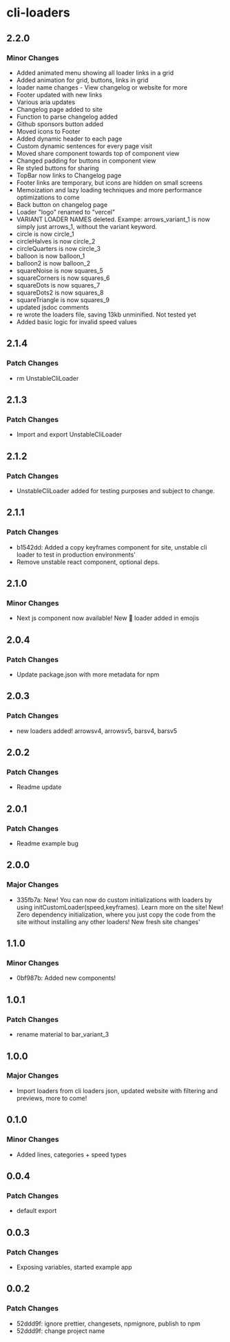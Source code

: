 # cli-loaders

## 2.2.0

### Minor Changes

- Added animated menu showing all loader links in a grid
- Added animation for grid, buttons, links in grid
- loader name changes - View changelog or website for more
- Footer updated with new links
- Various aria updates
- Changelog page added to site
- Function to parse changelog added
- Github sponsors button added
- Moved icons to Footer
- Added dynamic header to each page
- Custom dynamic sentences for every page visit
- Moved share component towards top of component view
- Changed padding for buttons in component view
- Re styled buttons for sharing
- TopBar now links to Changelog page
- Footer links are temporary, but icons are hidden on small screens
- Memoization and lazy loading techniques and more performance optimizations to come
- Back button on changelog page
- Loader "logo" renamed to "vercel"
- VARIANT LOADER NAMES deleted. Exampe: arrows_variant_1 is now simply just arrows_1, without the variant keyword.
- circle is now circle_1
- circleHalves is now circle_2
- circleQuarters is now circle_3
- balloon is now balloon_1
- balloon2 is now balloon_2
- squareNoise is now squares_5
- squareCorners is now squares_6
- squareDots is now squares_7
- squareDots2 is now squares_8
- squareTriangle is now squares_9
- updated jsdoc comments
- re wrote the loaders file, saving 13kb unminified. Not tested yet
- Added basic logic for invalid speed values

## 2.1.4

### Patch Changes

- rm UnstableCliLoader

## 2.1.3

### Patch Changes

- Import and export UnstableCliLoader

## 2.1.2

### Patch Changes

- UnstableCliLoader added for testing purposes and subject to change.

## 2.1.1

### Patch Changes

- b1542dd: Added a copy keyframes component for site, unstable cli loader to test in production environments'
- Remove unstable react component, optional deps.

## 2.1.0

### Minor Changes

- Next js component now available! New 🚚 loader added in emojis

## 2.0.4

### Patch Changes

- Update package.json with more metadata for npm

## 2.0.3

### Patch Changes

- new loaders added! arrowsv4, arrowsv5, barsv4, barsv5

## 2.0.2

### Patch Changes

- Readme update

## 2.0.1

### Patch Changes

- Readme example bug

## 2.0.0

### Major Changes

- 335fb7a: New! You can now do custom initializations with loaders by using initCustomLoader(speed,keyframes). Learn more on the site! New! Zero dependency initialization, where you just copy the code from the site without installing any other loaders! New fresh site changes'

## 1.1.0

### Minor Changes

- 0bf987b: Added new components!

## 1.0.1

### Patch Changes

- rename material to bar_variant_3

## 1.0.0

### Major Changes

- Import loaders from cli loaders json, updated website with filtering and previews, more to come!

## 0.1.0

### Minor Changes

- Added lines, categories + speed types

## 0.0.4

### Patch Changes

- default export

## 0.0.3

### Patch Changes

- Exposing variables, started example app

## 0.0.2

### Patch Changes

- 52ddd9f: ignore prettier, changesets, npmignore, publish to npm
- 52ddd9f: change project name
